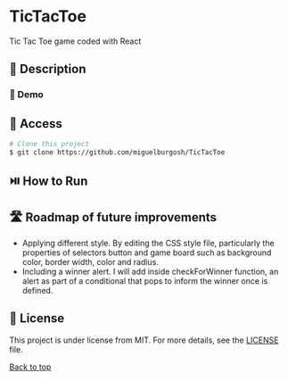 # TicTacToe
Tic Tac Toe game coded with React

## :blue_book: Description

### :movie_camera: Demo

## :open_file_folder: Access

```bash
# Clone this project
$ git clone https://github.com/miguelburgosh/TicTacToe
```
## :play_or_pause_button: How to Run

## :motorway: Roadmap of future improvements

- Applying different style.
  By editing the CSS style file, particularly the properties of selectors button and game board such as background color, border width, color and radius.
- Including a winner alert.
  I will add inside checkForWinner function, an alert as part of a conditional that pops to inform the winner once is defined.

## :memo: License

This project is under license from MIT. For more details, see the [LICENSE](LICENSE.md) file.

<a href="#top">Back to top</a>
